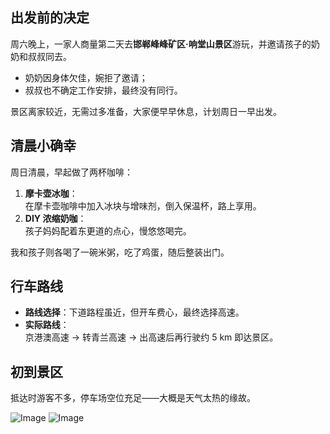 
## 出发前的决定
周六晚上，一家人商量第二天去**邯郸峰峰矿区·响堂山景区**游玩，并邀请孩子的奶奶和叔叔同去。  
- 奶奶因身体欠佳，婉拒了邀请；  
- 叔叔也不确定工作安排，最终没有同行。  

景区离家较近，无需过多准备，大家便早早休息，计划周日一早出发。

## 清晨小确幸
周日清晨，早起做了两杯咖啡：

1. **摩卡壶冰咖**：  
   在摩卡壶咖啡中加入冰块与增味剂，倒入保温杯，路上享用。  
2. **DIY 浓缩奶咖**：  
   孩子妈妈配着东更道的点心，慢悠悠喝完。

我和孩子则各喝了一碗米粥，吃了鸡蛋，随后整装出门。

## 行车路线
- **路线选择**：下道路程虽近，但开车费心，最终选择高速。  
- **实际路线**：  
  京港澳高速 → 转青兰高速 → 出高速后再行驶约 5 km 即达景区。  

## 初到景区
抵达时游客不多，停车场空位充足——大概是天气太热的缘故。

![Image](https://github.com/user-attachments/assets/cf0ead10-8343-43f0-bde7-29b91e0da0e1)
![Image](https://github.com/user-attachments/assets/74abbf31-bce2-49d6-98ea-2aa3b1b8bbe2)